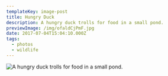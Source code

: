 ```yaml
---
templateKey: image-post
title: Hungry Duck
description: A hungry duck trolls for food in a small pond.
previewImage: /img/ofaldCjPmF.jpg
date: 2017-07-04T15:04:10.000Z
tags:
  - photos
  - wildlife
---
```

![A hungry duck trolls for food in a small pond.](/img/ofaldCjPmF.jpg)
